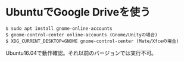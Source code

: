 # UbuntuでGoogle Driveを使う

    $ sudo apt install gnome-online-accounts
    $ gnome-control-center online-accounts (Gnome/Unityの場合)
    $ XDG_CURRENT_DESKTOP=GNOME gnome-control-center (Mate/Xfceの場合)

Ubuntu16.04で動作確認。それ以前のバージョンでは実行不可。
